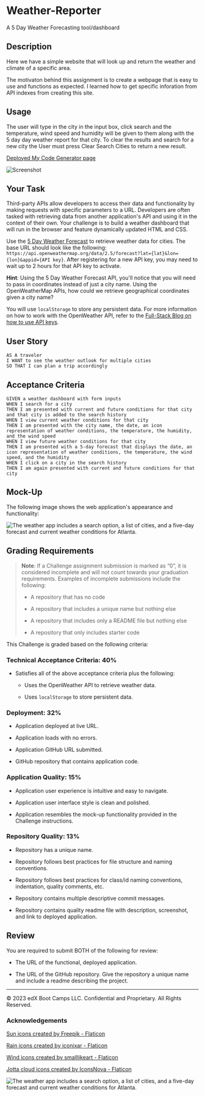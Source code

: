 # Weather-Reporter
A 5 Day Weather Forecasting tool/dashboard

## Description

Here we have a simple website that will look up and return the weather and climate of a specific area. 

The motivaton behind this assignment is to create a webpage that is easy to use and functions as expected. I learned how to get specific inforation from API indexes from creating this site.


## Usage

The user will type in the city in the input box, click search and the temperature, wind speed and humidity will be given to them along with the 5 day day weather report for that city. To clear the results and search for a new city the User must press Clear Search Cities to return a new result.



<a href="https://asiabeoon.github.io/My-Code-Generator/">Deployed My Code Generator page</a>

![Screenshot](./assets/images/Screenshot%202023-04-06%20171838.png)


## Your Task

Third-party APIs allow developers to access their data and functionality by making requests with specific parameters to a URL. Developers are often tasked with retrieving data from another application's API and using it in the context of their own. Your challenge is to build a weather dashboard that will run in the browser and feature dynamically updated HTML and CSS.

Use the [5 Day Weather Forecast](https://openweathermap.org/forecast5) to retrieve weather data for cities. The base URL should look like the following: `https://api.openweathermap.org/data/2.5/forecast?lat={lat}&lon={lon}&appid={API key}`. After registering for a new API key, you may need to wait up to 2 hours for that API key to activate.

**Hint**: Using the 5 Day Weather Forecast API, you'll notice that you will need to pass in coordinates instead of just a city name. Using the OpenWeatherMap APIs, how could we retrieve geographical coordinates given a city name?

You will use `localStorage` to store any persistent data. For more information on how to work with the OpenWeather API, refer to the [Full-Stack Blog on how to use API keys](https://coding-boot-camp.github.io/full-stack/apis/how-to-use-api-keys).

## User Story

```
AS A traveler
I WANT to see the weather outlook for multiple cities
SO THAT I can plan a trip accordingly
```

## Acceptance Criteria

```
GIVEN a weather dashboard with form inputs
WHEN I search for a city
THEN I am presented with current and future conditions for that city and that city is added to the search history
WHEN I view current weather conditions for that city
THEN I am presented with the city name, the date, an icon representation of weather conditions, the temperature, the humidity, and the wind speed
WHEN I view future weather conditions for that city
THEN I am presented with a 5-day forecast that displays the date, an icon representation of weather conditions, the temperature, the wind speed, and the humidity
WHEN I click on a city in the search history
THEN I am again presented with current and future conditions for that city
```

## Mock-Up

The following image shows the web application's appearance and functionality:

![The weather app includes a search option, a list of cities, and a five-day forecast and current weather conditions for Atlanta.](./Assets/06-server-side-apis-homework-demo.png)

## Grading Requirements

> **Note**: If a Challenge assignment submission is marked as “0”, it is considered incomplete and will not count towards your graduation requirements. Examples of incomplete submissions include the following:
>
> * A repository that has no code
>
> * A repository that includes a unique name but nothing else
>
> * A repository that includes only a README file but nothing else
>
> * A repository that only includes starter code

This Challenge is graded based on the following criteria: 

### Technical Acceptance Criteria: 40%

* Satisfies all of the above acceptance criteria plus the following:

    * Uses the OpenWeather API to retrieve weather data.

    * Uses `localStorage` to store persistent data.

### Deployment: 32%

* Application deployed at live URL.

* Application loads with no errors.

* Application GitHub URL submitted.

* GitHub repository that contains application code.

### Application Quality: 15%

* Application user experience is intuitive and easy to navigate.

* Application user interface style is clean and polished.

* Application resembles the mock-up functionality provided in the Challenge instructions.

### Repository Quality: 13%

* Repository has a unique name.

* Repository follows best practices for file structure and naming conventions.

* Repository follows best practices for class/id naming conventions, indentation, quality comments, etc.

* Repository contains multiple descriptive commit messages.

* Repository contains quality readme file with description, screenshot, and link to deployed application.

## Review

You are required to submit BOTH of the following for review:

* The URL of the functional, deployed application.

* The URL of the GitHub repository. Give the repository a unique name and include a readme describing the project.

- - -
© 2023 edX Boot Camps LLC. Confidential and Proprietary. All Rights Reserved.

### Acknowledgements
<a href="https://www.flaticon.com/free-icons/sun" title="sun icons">Sun icons created by Freepik - Flaticon</a>

<a href="https://www.flaticon.com/free-icons/rain" title="rain icons">Rain icons created by iconixar - Flaticon</a>

<a href="https://www.flaticon.com/free-icons/wind" title="wind icons">Wind icons created by smalllikeart - Flaticon</a>

<a href="https://www.flaticon.com/free-icons/jotta-cloud" title="jotta cloud icons">Jotta cloud icons created by IconsNova - Flaticon</a>




![The weather app includes a search option, a list of cities, and a five-day forecast and current weather conditions for Atlanta.](./Assets/06-server-side-apis-homework-demo.png)

